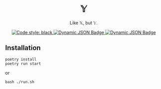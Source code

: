 <center>

# 𝕐

Like 𝕏, but 𝕐.

<a href="https://github.com/psf/black">
  <img alt="Code style: black" src="https://img.shields.io/badge/code%20style-black-000000.svg">
</a>
<a href="https://github.com/virashu/y/releases/download/nightly/pylint_report.txt">
  <img alt="Dynamic JSON Badge" src="https://img.shields.io/badge/dynamic/json?url=https%3A%2F%2Fgithub.com%2FVirashu%2FY%2Freleases%2Fdownload%2Fnightly%2Flint.json&query=%24.pylint_score&style=flat&label=Pylint%20score">
</a>
<a href="https://github.com/virashu/y/releases/download/nightly/pyright_report.txt">
<img alt="Dynamic JSON Badge" src="https://img.shields.io/badge/dynamic/json?url=https%3A%2F%2Fgithub.com%2FVirashu%2FY%2Freleases%2Fdownload%2Fnightly%2Flint.json&query=%24.pyright_errors&style=flat&label=Typing%20issues&color=red">
</a>

</center>

## Installation

```shell
poetry install
poetry run start
```

or

```shell
bash ./run.sh
```
